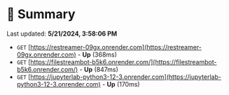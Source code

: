 # 📖 Summary
Last updated: **5/21/2024, 3:58:06 PM**

- `GET` [https://restreamer-09gx.onrender.com](https://restreamer-09gx.onrender.com) - **Up** (368ms)
- `GET` [https://filestreambot-b5k6.onrender.com/](https://filestreambot-b5k6.onrender.com/) - **Up** (847ms)
- `GET` [https://jupyterlab-python3-12-3.onrender.com](https://jupyterlab-python3-12-3.onrender.com) - **Up** (170ms)
